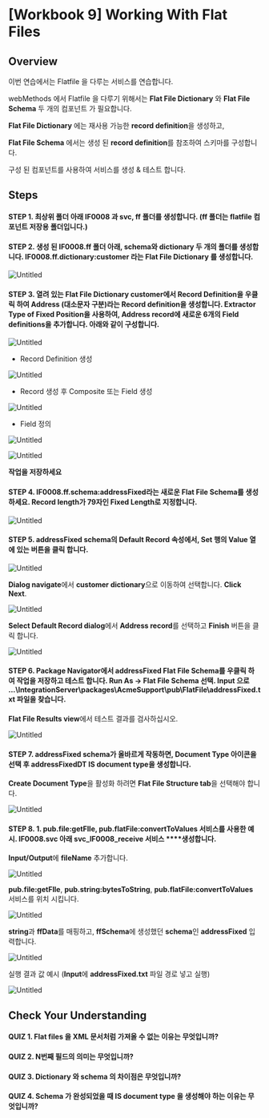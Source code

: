# [Workbook 9] Working With Flat Files

## Overview

이번 연습에서는 Flatfile 을 다루는 서비스를 연습합니다.

webMethods 에서 Flatfile 을 다루기 위해서는 **Flat File Dictionary** 와 **Flat File Schema** 두 개의 컴포넌트 가 필요합니다.

**Flat File Dictionary** 에는 재사용 가능한 **record definition**을 생성하고,

**Flat File Schema** 에서는 생성 된 **record definition**를 참조하여 스키마를 구성합니다. 

구성 된 컴포넌트를 사용하여 서비스를 생성 & 테스트 합니다.


## Steps

#### STEP 1. 최상위 폴더 아래 IF0008 과 svc, ff 폴더를 생성합니다. (ff 폴더는 flatfile 컴포넌트 저장용 폴더입니다.)    

#### STEP 2. 생성 된 IF0008.ff 폴더 아래, schema와 dictionary 두 개의 폴더를 생성합니다. IF0008.ff.dictionary:customer 라는 Flat File Dictionary 를 생성합니다.

![Untitled](%5BWorkbook%209%5D%20Working%20With%20Flat%20Files%20bacbba872fe74e12adf97c424524e971/Untitled.png)
    

#### STEP 3. 열려 있는 **Flat File Dictionary customer**에서 **Record Definition**을 우클릭 하여 **Address** (대소문자 구분)라는 **Record definition**을 생성합니다. **Extractor Type** **of Fixed Position**을 사용하여, **Address** **record**에 새로운 **6**개의 **Field definitions**을 추가합니다. 아래와 같이 구성합니다.
    
![Untitled](%5BWorkbook%209%5D%20Working%20With%20Flat%20Files%20bacbba872fe74e12adf97c424524e971/Untitled%201.png)

- Record Definition 생성
  
![Untitled](%5BWorkbook%209%5D%20Working%20With%20Flat%20Files%20bacbba872fe74e12adf97c424524e971/Untitled%202.png)
    
- Record 생성 후 Composite 또는 Field 생성
  
![Untitled](%5BWorkbook%209%5D%20Working%20With%20Flat%20Files%20bacbba872fe74e12adf97c424524e971/Untitled%203.png)    

- Field 정의
  
![Untitled](%5BWorkbook%209%5D%20Working%20With%20Flat%20Files%20bacbba872fe74e12adf97c424524e971/Untitled%204.png)    

![Untitled](%5BWorkbook%209%5D%20Working%20With%20Flat%20Files%20bacbba872fe74e12adf97c424524e971/Untitled%205.png)    

**작업을 저장하세요**
    

#### STEP 4. IF0008.ff.schema:addressFixed라는 새로운 Flat File Schema를 생성하세요. Record length가 79자인 Fixed Length로 지정합니다.        
    
![Untitled](%5BWorkbook%209%5D%20Working%20With%20Flat%20Files%20bacbba872fe74e12adf97c424524e971/Untitled%206.png)
    

  

#### STEP 5. **addressFixed schema**의 **Default Record** 속성에서, **Set** 행의 **Value** 열에 있는 버튼을 클릭 합니다.
    
![Untitled](%5BWorkbook%209%5D%20Working%20With%20Flat%20Files%20bacbba872fe74e12adf97c424524e971/Untitled%207.png)
    
**Dialog navigate**에서 **customer dictionary**으로 이동하여 선택합니다. **Click Next**.
    
![Untitled](%5BWorkbook%209%5D%20Working%20With%20Flat%20Files%20bacbba872fe74e12adf97c424524e971/Untitled%208.png)
    
**Select Default Record dialog**에서 **Address record**를 선택하고 **Finish** 버튼을 클릭 합니다.   
    
![Untitled](%5BWorkbook%209%5D%20Working%20With%20Flat%20Files%20bacbba872fe74e12adf97c424524e971/Untitled%209.png)
    

#### STEP 6. Package Navigator에서 addressFixed Flat File Schema를 우클릭 하여 작업을 저장하고 테스트 합니다. Run As → Flat File Schema 선택. Input 으로 ...\‌IntegrationServer\‌packages\‌AcmeSupport\‌pub\‌FlatFile\‌addressFixed.txt 파일을 찾습니다.
    
**Flat File Results view**에서 테스트 결과를 검사하십시오.
    
![Untitled](%5BWorkbook%209%5D%20Working%20With%20Flat%20Files%20bacbba872fe74e12adf97c424524e971/Untitled%2010.png)
    

#### STEP 7. **addressFixed schema**가 올바르게 작동하면, **Document Type** 아이콘을 선택 후 **addressFixedDT IS document type**을 생성합니다. 
    
**Create Document Type**을 활성화 하려면 **Flat File Structure tab**을 선택해야 합니다.
    
![Untitled](%5BWorkbook%209%5D%20Working%20With%20Flat%20Files%20bacbba872fe74e12adf97c424524e971/Untitled%2011.png)

    
#### STEP 8. 1. **pub.file:getFIle, pub.flatFile:convertToValues** 서비스를 사용한 예시.  **IF0008.svc** 아래 **svc_IF0008_receive** 서비스 ****생성합니다.
    
**Input/Output**에 **fileName** 추가합니다.

![Untitled](%5BWorkbook%209%5D%20Working%20With%20Flat%20Files%20bacbba872fe74e12adf97c424524e971/Untitled%2012.png)

**pub.file:getFIle**, **pub.string:bytesToString**, **pub.flatFile:convertToValues** 서비스를 위치 시킵니다.

![Untitled](%5BWorkbook%209%5D%20Working%20With%20Flat%20Files%20bacbba872fe74e12adf97c424524e971/Untitled%2013.png)

**string**과 **ffData**를 매핑하고, **ffSchema**에 생성했던 **schema**인 **addressFixed** 입력합니다.

![Untitled](%5BWorkbook%209%5D%20Working%20With%20Flat%20Files%20bacbba872fe74e12adf97c424524e971/Untitled%2014.png)

실행 결과 값 예시 (**Input**에 **addressFixed.txt** 파일 경로 넣고 실행) 

![Untitled](%5BWorkbook%209%5D%20Working%20With%20Flat%20Files%20bacbba872fe74e12adf97c424524e971/Untitled%2015.png)

## Check Your Understanding
#### QUIZ 1. Flat files 을 XML 문서처럼 가져올 수 없는 이유는 무엇입니까?
#### QUIZ 2. N번째 필드의 의미는 무엇입니까?
#### QUIZ 3. Dictionary 와 schema 의 차이점은 무엇입니까?
#### QUIZ 4. Schema 가 완성되었을 때 IS document type 을 생성해야 하는 이유는 무엇입니까?
